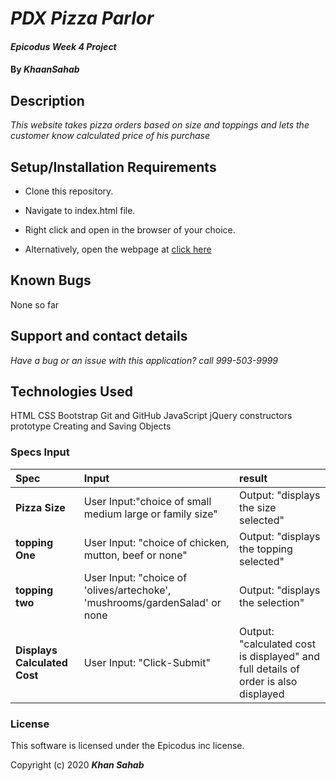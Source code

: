 # _PDX Pizza Parlor_

#### _Epicodus Week 4 Project_

#### By _**KhaanSahab**_

## Description

_This website takes pizza orders based on size and toppings and lets the customer know calculated price of his purchase_

## Setup/Installation Requirements

* Clone this repository.
* Navigate to index.html file.
* Right click and open in the browser of your choice.

* Alternatively, open the webpage at [click here](https://nkhakwan.github.io/week4Project)

## Known Bugs

None so far

## Support and contact details

_Have a bug or an issue with this application? call 999-503-9999_

## Technologies Used

HTML
CSS
Bootstrap
Git and GitHub
JavaScript
jQuery
constructors
prototype
Creating and Saving Objects

### Specs Input
| Spec | Input | result |
| :-------------  | :-----------------------------------------------------| :----------------------------------------|
| **Pizza Size**  | User Input:"choice of small medium large or family size" | Output: "displays the size selected"  |
| **topping One** | User Input: "choice of chicken, mutton, beef or none" | Output: "displays the topping selected"|
| **topping two** | User Input: "choice of 'olives/artechoke', 'mushrooms/gardenSalad' or none | Output: "displays the selection" |
| **Displays Calculated Cost** | User Input: "Click-Submit" | Output: "calculated cost is displayed" and full details of order is also displayed|


### License

This software is licensed under the Epicodus inc license.

Copyright (c) 2020 **_Khan Sahab_**